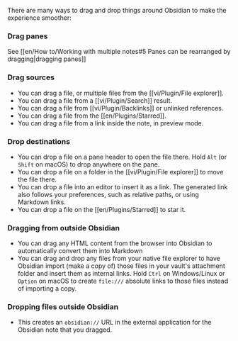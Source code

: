 There are many ways to drag and drop things around Obsidian to make the experience smoother:

### Drag panes

See [[en/How to/Working with multiple notes#5 Panes can be rearranged by dragging|dragging panes]]

### Drag sources

- You can drag a file, or multiple files from the [[vi/Plugin/File explorer]].
- You can drag a file from a [[vi/Plugin/Search]] result.
- You can drag a file from [[vi/Plugin/Backlinks]] or unlinked references.
- You can drag a file from the [[en/Plugins/Starred]].
- You can drag a file from a link inside the note, in preview mode.

### Drop destinations

- You can drop a file on a pane header to open the file there. Hold `Alt` (or `Shift` on macOS) to drop anywhere on the pane.
- You can drop a file on a folder in the [[vi/Plugin/File explorer]] to move the file there.
- You can drop a file into an editor to insert it as a link. The generated link also follows your preferences, such as relative paths, or using Markdown links.
- You can drop a file on the [[en/Plugins/Starred]] to star it.

### Dragging from outside Obsidian

- You can drag any HTML content from the browser into Obsidian to automatically convert them into Markdown
- You can drag and drop any files from your native file explorer to have Obsidian import (make a copy of) those files in your vault's attachment folder and insert them as internal links. Hold `Ctrl` on Windows/Linux or `Option` on macOS to create `file:///` absolute links to those files instead of importing a copy.

### Dropping files outside Obsidian

- This creates an `obsidian://` URL in the external application for the Obsidian note that you dragged.
